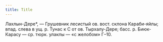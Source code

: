 ```yaml
---
title: Title
---
```


Лахлын-Дере*, — Грушевник лесистый ов. вост. склона Караби-яйлы; впад. слева в
ущ. р. Тунас к С от ов. Тырхалу-Дере; басс. р. Биюк-Карасу — ср. тюрк. улаклы —
«с желобом» Г–10.
